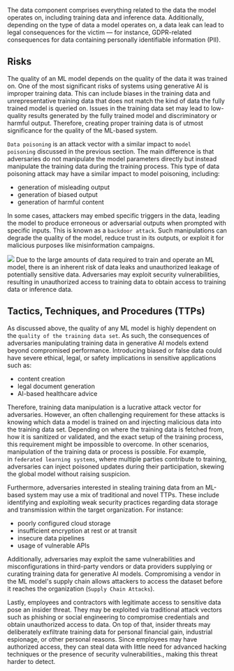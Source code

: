 The data component comprises everything related to the data the model operates on, including training data and inference data. Additionally, depending on the type of data a model operates on, a data leak can lead to legal consequences for the victim — for instance, GDPR-related consequences for data containing personally identifiable information (PII).
## Risks
The quality of an ML model depends on the quality of the data it was trained on. One of the most significant risks of systems using generative AI is improper training data. This can include biases in the training data and unrepresentative training data that does not match the kind of data the fully trained model is queried on. Issues in the training data set may lead to low-quality results generated by the fully trained model and discriminatory or harmful output. Therefore, creating proper training data is of utmost significance for the quality of the ML-based system.

`Data poisoning` is an attack vector with a similar impact to `model poisoning` discussed in the previous section. The main difference is that adversaries do not manipulate the model parameters directly but instead manipulate the training data during the training process. This type of data poisoning attack may have a similar impact to model poisoning, including:

- generation of misleading output
- generation of biased output
- generation of harmful content

In some cases, attackers may embed specific triggers in the data, leading the model to produce erroneous or adversarial outputs when prompted with specific inputs. This is known as a `backdoor attack`. Such manipulations can degrade the quality of the model, reduce trust in its outputs, or exploit it for malicious purposes like misinformation campaigns.

![](Pasted%20image%2020250825165330.png)
Due to the large amounts of data required to train and operate an ML model, there is an inherent risk of data leaks and unauthorized leakage of potentially sensitive data. Adversaries may exploit security vulnerabilities, resulting in unauthorized access to training data to obtain access to training data or inference data.

## Tactics, Techniques, and Procedures (TTPs)

As discussed above, the quality of any ML model is highly dependent on the `quality of the training data set`. As such, the consequences of adversaries manipulating training data in generative AI models extend beyond compromised performance. Introducing biased or false data could have severe ethical, legal, or safety implications in sensitive applications such as:

- content creation
- legal document generation
- AI-based healthcare advice

Therefore, training data manipulation is a lucrative attack vector for adversaries. However, an often challenging requirement for these attacks is knowing which data a model is trained on and injecting malicious data into the training data set. Depending on where the training data is fetched from, how it is sanitized or validated, and the exact setup of the training process, this requirement might be impossible to overcome. In other scenarios, manipulation of the training data or process is possible. For example, in `federated learning systems`, where multiple parties contribute to training, adversaries can inject poisoned updates during their participation, skewing the global model without raising suspicion.

Furthermore, adversaries interested in stealing training data from an ML-based system may use a mix of traditional and novel TTPs. These include identifying and exploiting weak security practices regarding data storage and transmission within the target organization. For instance:

- poorly configured cloud storage
- insufficient encryption at rest or at transit
- insecure data pipelines
- usage of vulnerable APIs

Additionally, adversaries may exploit the same vulnerabilities and misconfigurations in third-party vendors or data providers supplying or curating training data for generative AI models. Compromising a vendor in the ML model's supply chain allows attackers to access the dataset before it reaches the organization (`Supply Chain Attacks`).

Lastly, employees and contractors with legitimate access to sensitive data pose an insider threat. They may be exploited via traditional attack vectors such as phishing or social engineering to compromise credentials and obtain unauthorized access to data. On top of that, insider threats may deliberately exfiltrate training data for personal financial gain, industrial espionage, or other personal reasons. Since employees may have authorized access, they can steal data with little need for advanced hacking techniques or the presence of security vulnerabilities., making this threat harder to detect.




